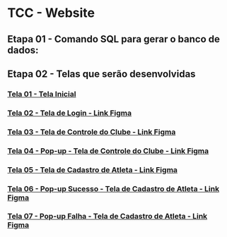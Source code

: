 # TCC - Website

## Etapa 01 - Comando SQL para gerar o banco de dados:
### 

## Etapa 02 - Telas que serão desenvolvidas

### [](https://www.kindpng.com/picc/m/81-814934_figma-logo-png-transparent-png.png)[Tela 01 - Tela Inicial](https://www.figma.com/design/EPTVJpVS7sxUz39PcWSnuc/Hoquei-Brasil?node-id=264-932&t=aSKJJNja9RiYNrQK-4)
### [Tela 02 - Tela de Login - Link Figma](https://www.figma.com/design/EPTVJpVS7sxUz39PcWSnuc/Hoquei-Brasil?node-id=75-166&t=aSKJJNja9RiYNrQK-4)
### [Tela 03 - Tela de Controle do Clube - Link Figma](https://www.figma.com/design/EPTVJpVS7sxUz39PcWSnuc/Hoquei-Brasil?node-id=317-81&t=aSKJJNja9RiYNrQK-4)
### [Tela 04 - Pop-up - Tela de Controle do Clube - Link Figma](https://www.figma.com/design/EPTVJpVS7sxUz39PcWSnuc/Hoquei-Brasil?node-id=317-466&t=aSKJJNja9RiYNrQK-4)
### [Tela 05 - Tela de Cadastro de Atleta - Link Figma](https://www.figma.com/design/EPTVJpVS7sxUz39PcWSnuc/Hoquei-Brasil?node-id=279-207&t=aSKJJNja9RiYNrQK-4)
### [Tela 06 - Pop-up Sucesso - Tela de Cadastro de Atleta - Link Figma](https://www.figma.com/design/EPTVJpVS7sxUz39PcWSnuc/Hoquei-Brasil?node-id=322-381&t=aSKJJNja9RiYNrQK-4)
### [Tela 07 - Pop-up Falha - Tela de Cadastro de Atleta - Link Figma](https://www.figma.com/design/EPTVJpVS7sxUz39PcWSnuc/Hoquei-Brasil?node-id=318-2&t=aSKJJNja9RiYNrQK-4)

